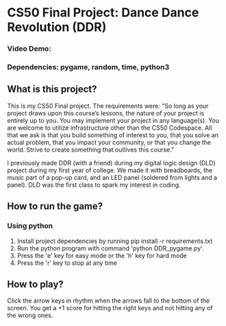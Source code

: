 # CS50 Final Project: Dance Dance Revolution (DDR)
### Video Demo: 
### Dependencies: pygame, random, time, python3

## What is this project?
This is my CS50 Final project. The requirements were: "So long as your project draws upon this course’s lessons, the nature of your project is entirely up to you. You may implement your project in any language(s). You are welcome to utilize infrastructure other than the CS50 Codespace. All that we ask is that you build something of interest to you, that you solve an actual problem, that you impact your community, or that you change the world. Strive to create something that outlives this course."

I previously made DDR (with a friend) during my digital logic design (DLD) project during my first year of college. We made it with breadboards, the music part of a pop-up card, and an LED panel (soldered from lights and a panel). DLD was the first class to spark my interest in coding.

## How to run the game?
### Using python
1. Install project dependencies by running pip install -r requirements.txt
2. Run the python program with command 'python DDR_pygame.py'.
3. Press the 'e' key for easy mode or the 'h' key for hard mode
4. Press the 'r' key to stop at any time

## How to play?
Click the arrow keys in rhythm when the arrows fall to the bottom of the screen.
You get a +1 score for hitting the right keys and not hitting any of the wrong ones.
